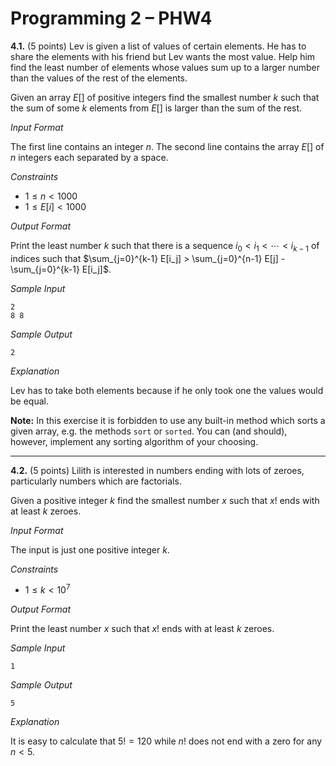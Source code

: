 # Programming 2 &ndash; PHW4


**4.1.** (5 points) Lev is given a list of values of certain elements. He has to share the elements with his friend but Lev wants the most value. Help him find the least number of elements whose values sum up to a larger number than the values of the rest of the elements.

Given an array $E[]$ of positive integers find the smallest number $k$ such that the sum of some $k$ elements from $E[]$ is larger than the sum of the rest.

_Input Format_

The first line contains an integer $n$. The second line contains the array $E[]$ of $n$ integers each separated by a space.

_Constraints_

* $1 \le n < 1000$
* $1 \le E[i] < 1000$

_Output Format_

Print the least number $k$ such that there is a sequence $i_0 < i_1 < \cdots < i_{k-1}$ of indices such that $\sum_{j=0}^{k-1} E[i_j] > \sum_{j=0}^{n-1} E[j] - \sum_{j=0}^{k-1} E[i_j]$.

_Sample Input_

```
2
8 8
```

_Sample Output_

```
2
```

_Explanation_

 Lev has to take both elements because if he only took one the values would be equal.

**Note:** In this exercise it is  forbidden to use any built-in method which sorts a given array, e.g. the methods `sort` or `sorted`. You can (and should), however, implement any sorting algorithm of your choosing.

---

**4.2.** (5 points) Lilith is interested in numbers ending with lots of zeroes, particularly numbers which are factorials.

Given a positive integer $k$ find the smallest number $x$ such that $x!$ ends with at least $k$ zeroes.

_Input Format_

The input is just one positive integer $k$.

_Constraints_

* $1 \le k < 10^7$

_Output Format_

Print the least number $x$ such that $x!$ ends with at least $k$ zeroes.

_Sample Input_

```
1
```

_Sample Output_

```
5
```

_Explanation_

 It is easy to calculate that $5!=120$ while $n!$ does not end with a zero for any $n<5$.